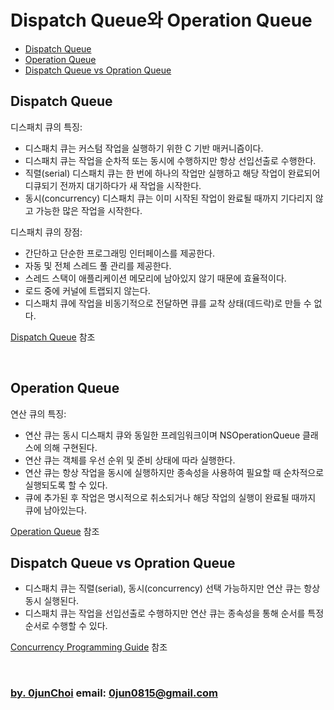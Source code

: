 # Dispatch Queue와 Operation Queue

* [Dispatch Queue](#dispatch-queue)
* [Operation Queue](#operation-queue)
* [Dispatch Queue vs Opration Queue](#dispatch-queue-vs-opration-queue)


## Dispatch Queue
디스패치 큐의 특징:
* 디스패치 큐는 커스텀 작업을 실행하기 위한 C 기반 매커니즘이다.
* 디스패치 큐는 작업을 순차적 또는 동시에 수행하지만 항상 선입선출로 수행한다.
* 직렬(serial) 디스패치 큐는 한 번에 하나의 작업만 실행하고 해당 작업이 완료되어 디큐되기 전까지 대기하다가 새 작업을 시작한다.
* 동시(concurrency) 디스패치 큐는 이미 시작된 작업이 완료될 때까지 기다리지 않고 가능한 많은 작업을 시작한다.


디스패치 큐의 장점:
* 간단하고 단순한 프로그래밍 인터페이스를 제공한다.
* 자동 및 전체 스레드 풀 관리를 제공한다.
* 스레드 스택이 애플리케이션 메모리에 남아있지 않기 때문에 효율적이다.
* 로드 중에 커널에 트랩되지 않는다.
* 디스패치 큐에 작업을 비동기적으로 전달하면 큐를 교착 상태(데드락)로 만들 수 없다.


[Dispatch Queue](https://github.com/0jun0815/YJStudy/tree/master/애플%20개발자%20문서%20번역/DispatchQueue) 참조


&nbsp;
## Operation Queue
연산 큐의 특징:
* 연산 큐는 동시 디스패치 큐와 동일한 프레임워크이며 NSOperationQueue 클래스에 의해 구현된다.
* 연산 큐는 객체를 우선 순위 및 준비 상태에 따라 실행한다.
* 연산 큐는 항상 작업을 동시에 실행하지만 종속성을 사용하여 필요할 때 순차적으로 실행되도록 할 수 있다.
* 큐에 추가된 후 작업은 명시적으로 취소되거나 해당 작업의 실행이 완료될 때까지 큐에 남아있는다. 


[Operation Queue](https://github.com/0jun0815/YJStudy/tree/master/애플%20개발자%20문서%20번역/OperationQueue) 참조


## Dispatch Queue vs Opration Queue
* 디스패치 큐는 직렬(serial), 동시(concurrency) 선택 가능하지만 연산 큐는 항상 동시 실행된다.
* 디스패치 큐는 작업을 선입선출로 수행하지만 연산 큐는 종속성을 통해 순서를 특정 순서로 수행할 수 있다.


[Concurrency Programming Guide](https://github.com/0jun0815/YJStudy/tree/master/애플%20개발자%20문서%20번역/Concurrency%20Programming%20Guide#the-move-away-from-threads) 참조


&nbsp;
&nbsp;      
### [by. 0junChoi](https://github.com/0jun0815) email: <0jun0815@gmail.com>
